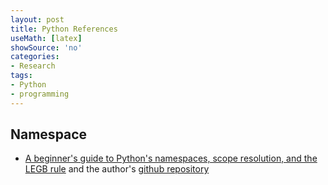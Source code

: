 ```yaml
---
layout: post
title: Python References
useMath: [latex]
showSource: 'no'
categories:
- Research
tags:
- Python
- programming
---
```



## Namespace
 - [A beginner's guide to Python's namespaces, scope resolution, and the LEGB rule][1] and the author's [github repository][2]







[2]: https://github.com/rasbt/python_reference
[1]: http://nbviewer.ipython.org/github/rasbt/python_reference/blob/master/tutorials/scope_resolution_legb_rule.ipynb#







